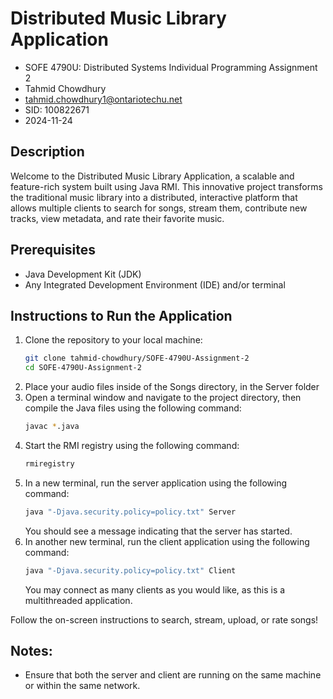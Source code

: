 # Distributed Music Library Application
* SOFE 4790U: Distributed Systems Individual Programming Assignment 2
* Tahmid Chowdhury
* [tahmid.chowdhury1@ontariotechu.net](mailto:tahmid.chowdhury1@ontariotechu.net)
* SID: 100822671
* 2024-11-24

## Description
Welcome to the Distributed Music Library Application, a scalable and feature-rich system built using Java RMI. This innovative project transforms the traditional music library into a distributed, interactive platform that allows multiple clients to search for songs, stream them, contribute new tracks, view metadata, and rate their favorite music.

## Prerequisites
* Java Development Kit (JDK)
* Any Integrated Development Environment (IDE) and/or terminal

## Instructions to Run the Application
1. Clone the repository to your local machine:
   ```bash
   git clone tahmid-chowdhury/SOFE-4790U-Assignment-2
   cd SOFE-4790U-Assignment-2
   ```
2. Place your audio files inside of the Songs directory, in the Server folder
3. Open a terminal window and navigate to the project directory, then compile the Java files using the following command:
   ```bash
   javac *.java
   ```
4. Start the RMI registry using the following command:
   ```bash
   rmiregistry
   ```
5. In a new terminal, run the server application using the following command:
   ```bash
   java "-Djava.security.policy=policy.txt" Server
   ```
   You should see a message indicating that the server has started.
6. In another new terminal, run the client application using the following command:
   ```bash
   java "-Djava.security.policy=policy.txt" Client
   ```
   You may connect as many clients as you would like, as this is a multithreaded application.

Follow the on-screen instructions to search, stream, upload, or rate songs!

## Notes:
* Ensure that both the server and client are running on the same machine or within the same network.
